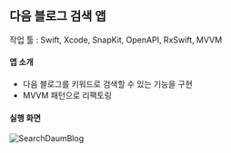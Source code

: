 ## 다음 블로그 검색 앱
작업 툴 : Swift, Xcode, SnapKit, OpenAPI, RxSwift, MVVM
#### 앱 소개
* 다음 블로그를 키워드로 검색할 수 있는 기능을 구현
* MVVM 패턴으로 리팩토링
#### 실행 화면
![SearchDaumBlog](https://github.com/shimdy1013/SearchDaumBlog/assets/79740101/81cd18c1-d44c-47c2-91b3-68bdf359dfa6)
